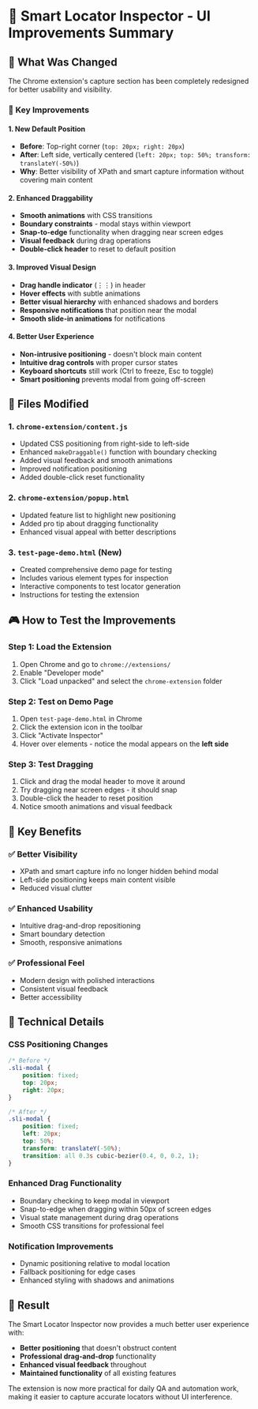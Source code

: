 # 🎯 Smart Locator Inspector - UI Improvements Summary

## 🚀 What Was Changed

The Chrome extension's capture section has been completely redesigned for better usability and visibility.

### 🎨 Key Improvements

#### 1. **New Default Position**
- **Before**: Top-right corner (`top: 20px; right: 20px`)
- **After**: Left side, vertically centered (`left: 20px; top: 50%; transform: translateY(-50%)`)
- **Why**: Better visibility of XPath and smart capture information without covering main content

#### 2. **Enhanced Draggability**
- **Smooth animations** with CSS transitions
- **Boundary constraints** - modal stays within viewport
- **Snap-to-edge** functionality when dragging near screen edges
- **Visual feedback** during drag operations
- **Double-click header** to reset to default position

#### 3. **Improved Visual Design**
- **Drag handle indicator** (⋮⋮) in header
- **Hover effects** with subtle animations
- **Better visual hierarchy** with enhanced shadows and borders
- **Responsive notifications** that position near the modal
- **Smooth slide-in animations** for notifications

#### 4. **Better User Experience**
- **Non-intrusive positioning** - doesn't block main content
- **Intuitive drag controls** with proper cursor states
- **Keyboard shortcuts** still work (Ctrl to freeze, Esc to toggle)
- **Smart positioning** prevents modal from going off-screen

## 📁 Files Modified

### 1. `chrome-extension/content.js`
- Updated CSS positioning from right-side to left-side
- Enhanced `makeDraggable()` function with boundary checking
- Added visual feedback and smooth animations
- Improved notification positioning
- Added double-click reset functionality

### 2. `chrome-extension/popup.html`
- Updated feature list to highlight new positioning
- Added pro tip about dragging functionality
- Enhanced visual appeal with better descriptions

### 3. `test-page-demo.html` (New)
- Created comprehensive demo page for testing
- Includes various element types for inspection
- Interactive components to test locator generation
- Instructions for testing the extension

## 🎮 How to Test the Improvements

### Step 1: Load the Extension
1. Open Chrome and go to `chrome://extensions/`
2. Enable "Developer mode"
3. Click "Load unpacked" and select the `chrome-extension` folder

### Step 2: Test on Demo Page
1. Open `test-page-demo.html` in Chrome
2. Click the extension icon in the toolbar
3. Click "Activate Inspector"
4. Hover over elements - notice the modal appears on the **left side**

### Step 3: Test Dragging
1. Click and drag the modal header to move it around
2. Try dragging near screen edges - it should snap
3. Double-click the header to reset position
4. Notice smooth animations and visual feedback

## 🎯 Key Benefits

### ✅ Better Visibility
- XPath and smart capture info no longer hidden behind modal
- Left-side positioning keeps main content visible
- Reduced visual clutter

### ✅ Enhanced Usability  
- Intuitive drag-and-drop repositioning
- Smart boundary detection
- Smooth, responsive animations

### ✅ Professional Feel
- Modern design with polished interactions
- Consistent visual feedback
- Better accessibility

## 🔧 Technical Details

### CSS Positioning Changes
```css
/* Before */
.sli-modal {
    position: fixed;
    top: 20px;
    right: 20px;
}

/* After */
.sli-modal {
    position: fixed;
    left: 20px;
    top: 50%;
    transform: translateY(-50%);
    transition: all 0.3s cubic-bezier(0.4, 0, 0.2, 1);
}
```

### Enhanced Drag Functionality
- Boundary checking to keep modal in viewport
- Snap-to-edge when dragging within 50px of screen edges
- Visual state management during drag operations
- Smooth CSS transitions for professional feel

### Notification Improvements
- Dynamic positioning relative to modal location
- Fallback positioning for edge cases
- Enhanced styling with shadows and animations

## 🎉 Result

The Smart Locator Inspector now provides a much better user experience with:
- **Better positioning** that doesn't obstruct content
- **Professional drag-and-drop** functionality
- **Enhanced visual feedback** throughout
- **Maintained functionality** of all existing features

The extension is now more practical for daily QA and automation work, making it easier to capture accurate locators without UI interference.